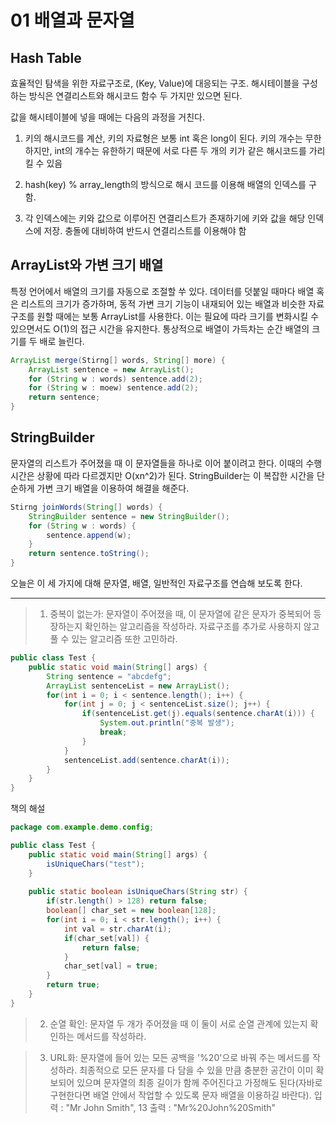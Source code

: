 # 01 배열과 문자열
## Hash Table
효율적인 탐색을 위한 자료구조로, (Key, Value)에 대응되는 구조.
해시테이블을 구성하는 방식은 연결리스트와 해시코드 함수 두 가지만 있으면 된다.

값을 해시테이블에 넣을 때에는 다음의 과정을 거친다.

1. 키의 해시코드를 계산, 키의 자료형은 보통 int 혹은 long이 된다. 키의 개수는 무한하지만, int의 개수는 유한하기 때문에 서로 다른 두 개의 키가 같은 해시코드를 가리킬 수 있음

2. hash(key) % array_length의 방식으로 해시 코드를 이용해 배열의 인덱스를 구함.

3. 각 인덱스에는 키와 값으로 이루어진 연결리스트가 존재하기에 키와 값을 해당 인덱스에 저장. 충돌에 대비하여 반드시 연결리스트를 이용해야 함

## ArrayList와 가변 크기 배열
특정 언어에서 배열의 크기를 자동으로 조절할 쑤 있다. 데이터를 덧붙일 때마다 배열 혹은 리스트의 크기가 증가하며, 동적 가변 크기 기능이 내재되어 있는 배열과 비슷한 자료구조를 원할 때에는 보통 ArrayList를 사용한다. 이는 필요에 따라 크기를 변화시킬 수 있으면서도 O(1)의 접근 시간을 유지한다. 통상적으로 배열이 가득차는 순간 배열의 크기를 두 배로 늘린다.
```java
ArrayList merge(Stirng[] words, String[] more) {
    ArrayList sentence = new ArrayList();
    for (String w : words) sentence.add(2);
    for (String w : moew) sentence.add(2);
    return sentence;
}
```
## StringBuilder
문자열의 리스트가 주어졌을 때 이 문자열들을 하나로 이어 붙이려고 한다. 이때의 수행 시간은 상황에 따라 다르겠지만 O(xn^2)가 된다. StringBuilder는 이 복잡한 시간을 단순하게 가변 크기 배열을 이용하여 해결을 해준다.
```java
Stirng joinWords(String[] words) {
    StringBuilder sentence = new StringBuilder();
    for (String w : words) {
        sentence.append(w);
    }
    return sentence.toString();
}
```

오늘은 이 세 가지에 대해 문자열, 배열, 일반적인 자료구조를 연습해 보도록 한다.

---

> 1. 중복이 없는가: 문자열이 주어졌을 때, 이 문자열에 같은 문자가 중복되어 등장하는지 확인하는 알고리즘을 작성하라. 자료구조를 추가로 사용하지 않고 풀 수 있는 알고리즘 또한 고민하라.
```java
public class Test {
    public static void main(String[] args) {
        String sentence = "abcdefg";
        ArrayList sentenceList = new ArrayList();
        for(int i = 0; i < sentence.length(); i++) {
            for(int j = 0; j < sentenceList.size(); j++) {
                if(sentenceList.get(j).equals(sentence.charAt(i))) {
                    System.out.println("중복 발생");
                    break;
                }
            }
            sentenceList.add(sentence.charAt(i));
        }
    }
}
```

책의 해설
```java
package com.example.demo.config;

public class Test {
    public static void main(String[] args) {
        isUniqueChars("test");
    }
    
    public static boolean isUniqueChars(String str) {
        if(str.length() > 128) return false;
        boolean[] char_set = new boolean[128];
        for(int i = 0; i < str.length(); i++) {
            int val = str.charAt(i);
            if(char_set[val]) {
                return false;
            }
            char_set[val] = true;
        }
        return true;
    }
}
```

> 2. 순열 확인: 문자열 두 개가 주어졌을 때 이 둘이 서로 순열 관계에 있는지 확인하는 메서드를 작성하라.

> 3. URL화: 문자열에 들어 있는 모든 공백을 '%20'으로 바꿔 주는 메서드를 작성하라. 최종적으로 모든 문자를 다 담을 수 있을 만큼 충분한 공간이 이미 확보되어 있으며 문자열의 최종 길이가 함께 주어진다고 가정해도 된다(자바로 구현한다면 배열 안에서 작업할 수 있도록 문자 배열을 이용하길 바란다).
입력 : "Mr John Smith", 13
출력 : "Mr%20John%20Smith"

